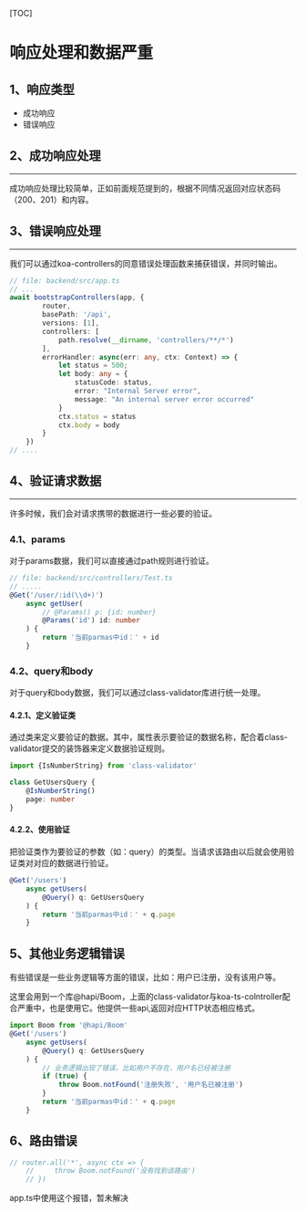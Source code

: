 [TOC]

# 响应处理和数据严重

## 1、响应类型

- 成功响应
- 错误响应

## 2、成功响应处理

-----

成功响应处理比较简单，正如前面规范提到的，根据不同情况返回对应状态码（200、201）和内容。

## 3、错误响应处理

-----

我们可以通过koa-controllers的同意错误处理函数来捕获错误，并同时输出。

```typescript
// file: backend/src/app.ts
// ...
await bootstrapControllers(app, {
        router,
        basePath: '/api',
        versions: [1],
        controllers: [
            path.resolve(__dirname, 'controllers/**/*')
        ],
        errorHandler: async(err: any, ctx: Context) => {
            let status = 500;
            let body: any = {
                statusCode: status,
                error: "Internal Server error",
                message: "An internal server error occurred"
            }
            ctx.status = status
            ctx.body = body
        }
    })
// ....
```



## 4、验证请求数据

----

许多时候，我们会对请求携带的数据进行一些必要的验证。

### 4.1、params

对于params数据，我们可以直接通过path规则进行验证。

```typescript
// file: backend/src/controllers/Test.ts
// .....
@Get('/user/:id(\\d+)')
    async getUser(
        // @Params() p: {id: number}
        @Params('id') id: number
    ) {
        return '当前parmas中id：' + id
    }
```

### 4.2、query和body

对于query和body数据，我们可以通过class-validator库进行统一处理。

#### 4.2.1、定义验证类

通过类来定义要验证的数据。其中，属性表示要验证的数据名称，配合着class-validator提交的装饰器来定义数据验证规则。

```typescript
import {IsNumberString} from 'class-validator'

class GetUsersQuery {
    @IsNumberString()
    page: number
}
```

#### 4.2.2、使用验证

把验证类作为要验证的参数（如：query）的类型。当请求该路由以后就会使用验证类对对应的数据进行验证。

```typescript
@Get('/users')
    async getUsers(
        @Query() q: GetUsersQuery
    ) {
        return '当前parmas中id：' + q.page
    }
```

## 5、其他业务逻辑错误

有些错误是一些业务逻辑等方面的错误，比如：用户已注册，没有该用户等。

这里会用到一个库@hapi/Boom，上面的class-validator与koa-ts-colntroller配合严重中，也是使用它。他提供一些api,返回对应HTTP状态相应格式。

```typescript
import Boom from '@hapi/Boom'
@Get('/users')
    async getUsers(
        @Query() q: GetUsersQuery
    ) {
        // 业务逻辑出现了错误，比如用户不存在，用户名已经被注册
        if (true) {
            throw Boom.notFound('注册失败', '用户名已被注册')
        }
        return '当前parmas中id：' + q.page
    }
```

## 6、路由错误

```typescript
// router.all('*', async ctx => {
    //     throw Boom.notFound('没有找到该路由')
    // })
```

app.ts中使用这个报错，暂未解决